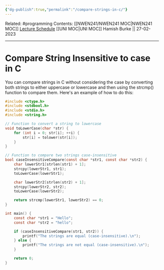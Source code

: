 ```yaml
---
{"dg-publish":true,"permalink":"/compare-strings-in-c/"}
---
```


Related: #programming 
Contents: [[NWEN241/NWEN241 MOC\|NWEN241 MOC]]
[Lecture Schedule](https://ecs.wgtn.ac.nz/Courses/NWEN241_2023T1/LectureSchedule)
[[UNI MOC\|UNI MOC]]
Hamish Burke || 27-02-2023
***

# Compare String Insensitive to case in C

You can compare strings in C without considering the case by converting both strings to either uppercase or lowercase and then using the strcmp() function to compare them. Here's an example of how to do this:

```c
#include <ctype.h>
#include <stdbool.h>
#include <stdio.h>
#include <string.h>

// Function to convert a string to lowercase
void toLowerCase(char *str) {
    for (int i = 0; str[i]; ++i) {
        str[i] = tolower(str[i]);
    }
}

// Function to compare two strings case-insensitive
bool caseInsensitiveCompare(const char *str1, const char *str2) {
    char lowerStr1[strlen(str1) + 1];
    strcpy(lowerStr1, str1);
    toLowerCase(lowerStr1);

    char lowerStr2[strlen(str2) + 1];
    strcpy(lowerStr2, str2);
    toLowerCase(lowerStr2);

    return strcmp(lowerStr1, lowerStr2) == 0;
}

int main() {
    const char *str1 = "Hello";
    const char *str2 = "hello";

    if (caseInsensitiveCompare(str1, str2)) {
        printf("The strings are equal (case-insensitive).\n");
    } else {
        printf("The strings are not equal (case-insensitive).\n");
    }

    return 0;
}
```
